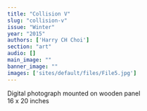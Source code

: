 ```yaml
---
title: "Collision V"
slug: "collision-v"
issue: "Winter"
year: "2015"
authors: ['Harry CH Choi']
section: "art"
audio: []
main_image: ""
banner_image: ""
images: ['sites/default/files/File5.jpg']
---
```

Digital photograph mounted on wooden panel  
16 x 20 inches

